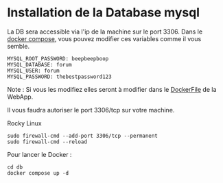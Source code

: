 # Installation de la Database mysql

La DB sera accessible via l'ip de la machine sur le port 3306.
Dans le [docker compose](./docker-compose.yml), vous pouvez modifier ces variables comme il vous semble.

```
MYSQL_ROOT_PASSWORD: beepbeepboop
MYSQL_DATABASE: forum
MYSQL_USER: forum
MYSQL_PASSWORD: thebestpassword123
```

Note : Si vous les modifiez elles seront à modifier dans le [DockerFile](../forum/Dockerfile) de la WebApp.

Il vous faudra autoriser le port 3306/tcp sur votre machine.

Rocky Linux

```
sudo firewall-cmd --add-port 3306/tcp --permanent
sudo firewall-cmd --reload
```

Pour lancer le Docker :

```
cd db
docker compose up -d
```
